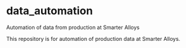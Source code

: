 # data_automation
Automation of data from production at Smarter Alloys

This repository is for automation of production data at Smarter Alloys.
